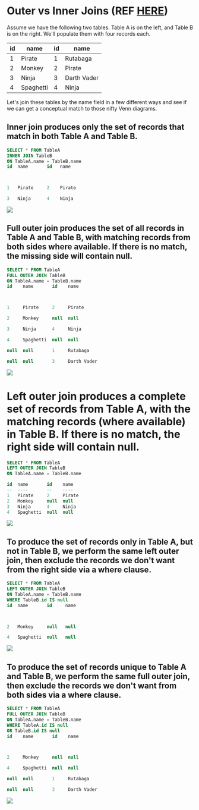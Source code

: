 # Outer vs Inner Joins (REF [HERE](https://blog.codinghorror.com/a-visual-explanation-of-sql-joins/))
Assume we have the following two tables. Table A is on the left, and Table B is on the right. We'll populate them with four records each.

|id | name | id | name |
|---|------|----|------|
|1 |  Pirate |     1 |   Rutabaga |
|2 |  Monkey |     2 |   Pirate |
|3 |  Ninja |      3 |   Darth Vader |
|4 |  Spaghetti |  4 |   Ninja |

Let's join these tables by the name field in a few different ways and see if we can get a conceptual match to those nifty Venn diagrams.

## Inner join produces only the set of records that match in both Table A and Table B.
```sql
SELECT * FROM TableA
INNER JOIN TableB
ON TableA.name = TableB.name
id  name       id   name



1   Pirate     2    Pirate

3   Ninja      4    Ninja
```

![](2021-11-22-15-07-44.png)

## Full outer join produces the set of all records in Table A and Table B, with matching records from both sides where available. If there is no match, the missing side will contain null.

```sql
SELECT * FROM TableA
FULL OUTER JOIN TableB
ON TableA.name = TableB.name
id    name       id    name



1     Pirate     2     Pirate

2     Monkey     null  null

3     Ninja      4     Ninja

4     Spaghetti  null  null

null  null       1     Rutabaga

null  null       3     Darth Vader
```

![](2021-11-22-15-09-24.png)

# Left outer join produces a complete set of records from Table A, with the matching records (where available) in Table B. If there is no match, the right side will contain null.

```sql
SELECT * FROM TableA
LEFT OUTER JOIN TableB
ON TableA.name = TableB.name

id  name       id    name
--  ----       --    ----
1   Pirate     2     Pirate
2   Monkey     null  null
3   Ninja      4     Ninja
4   Spaghetti  null  null
```

![](2021-11-22-15-10-12.png)

## To produce the set of records only in Table A, but not in Table B, we perform the same left outer join, then exclude the records we don't want from the right side via a where clause.

```sql
SELECT * FROM TableA
LEFT OUTER JOIN TableB
ON TableA.name = TableB.name
WHERE TableB.id IS null
id  name       id     name



2   Monkey     null   null

4   Spaghetti  null   null
```

![](2021-11-22-15-11-36.png)

## To produce the set of records unique to Table A and Table B, we perform the same full outer join, then exclude the records we don't want from both sides via a where clause.

```sql
SELECT * FROM TableA
FULL OUTER JOIN TableB
ON TableA.name = TableB.name
WHERE TableA.id IS null
OR TableB.id IS null
id    name       id    name



2     Monkey     null  null

4     Spaghetti  null  null

null  null       1     Rutabaga

null  null       3     Darth Vader
```

![](2021-11-22-15-12-35.png)